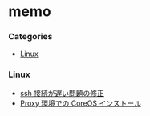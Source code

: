 # memo


### Categories

* [Linux](#linux)

### Linux

* [ssh 接続が遅い問題の修正](linux/slow-sshd.md)
* [Proxy 環境での CoreOS インストール](linux/install-coreos-with-proxy.md)

